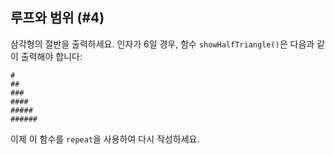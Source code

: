 ## 루프와 범위 (#4)

삼각형의 절반을 출력하세요. 인자가 6일 경우, 함수 `showHalfTriangle()`은 다음과 같이 출력해야 합니다:

```text
#
##
###
####
#####
######
```

이제 이 함수를 `repeat`을 사용하여 다시 작성하세요.